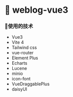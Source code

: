 # 💨 weblog-vue3

###  💨使用的技术
- Vue3
- Vite 4
- Tailwind css
- vue-router
- Element Plus
- Echarts
- Lucene
- minio
- icon-font
- VueDraggablePlus
- daisyUI



